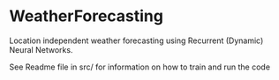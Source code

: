 WeatherForecasting
==================

Location independent weather forecasting using Recurrent (Dynamic) Neural Networks. 

See Readme file in src/ for information on how to train and run the code
